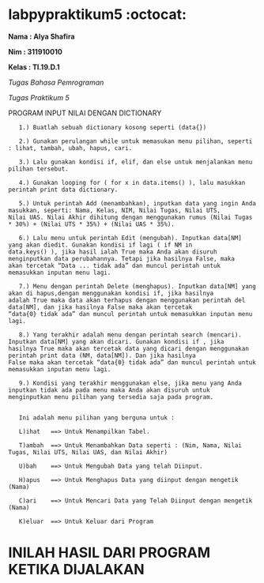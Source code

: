 # labpypraktikum5 :octocat:

**Nama  : Alya Shafira**

**Nim   : 311910010**

**Kelas : TI.19.D.1**

*Tugas Bahasa Pemrograman*

*Tugas Praktikum 5*
   
   PROGRAM INPUT NILAI DENGAN DICTIONARY

       1.) Buatlah sebuah dictionary kosong seperti (data{}) 
        
       2.) Gunakan perulangan while untuk memasukan menu pilihan, seperti : lihat, tambah, ubah, hapus, cari.
       
       3.) Lalu gunakan kondisi if, elif, dan else untuk menjalankan menu pilihan tersebut.
       
       4.) Gunakan looping for ( for x in data.items() ), lalu masukkan perintah print data dictionary.
       
       5.) Untuk perintah Add (menambahkan), inputkan data yang ingin Anda masukkan, seperti: Nama, Kelas, NIM, Nilai Tugas, Nilai UTS,            Nilai UAS. Nilai Akhir dihitung dengan menggunakan rumus (Nilai Tugas * 30%) + (Nilai UTS * 35%) + (Nilai UAS * 35%).   
       
       6.) Lalu menu untuk perintah Edit (mengubah). Inputkan data[NM] yang akan diedit. Gunakan kondisi if lagi ( if NM in                        data.keys() ), jika hasil ialah True maka Anda akan disuruh menginputkan data perubahannya. Tetapi jika hasilnya False, maka            akan tercetak “Data ... tidak ada” dan muncul perintah untuk memasukkan inputan menu lagi.
       
       7.) Menu dengan perintah Delete (menghapus). Inputkan data[NM] yang akan di hapus,dengan menggunakan kondisi if, jika hasilnya              adalah True maka data akan terhapus dengan menggunakan perintah del data[NM], dan jika hasilnya False maka akan tercetak                “data{0} tidak ada” dan muncul perintah untuk memasukkan inputan menu lagi.
       
       8.) Yang terakhir adalah menu dengan perintah search (mencari). Inputkan data[NM] yang akan dicari. Gunakan kondisi if , jika                hasilnya True maka akan tercetak data yang dicari dengan menggunakan perintah print data (NM, data[NM]). Dan jika hasilnya              False maka akan tercetak “data{0} tidak ada” dan muncul perintah untuk memasukkan inputan menu lagi.
       
       9.) Kondisi yang terakhir menggunakan else, jika menu yang Anda inputkan tidak ada pada menu maka Anda akan disuruh untuk                    menginputkan menu pilihan yang tersedia saja pada program.
       

       Ini adalah menu pilihan yang berguna untuk :

       L)ihat   ==> Untuk Menampilkan Tabel.
 
       T)ambah  ==> Untuk Menambahkan Data seperti : (Nim, Nama, Nilai Tugas, Nilai UTS, Nilai UAS, dan Nilai Akhir)
 
       U)bah    ==> Untuk Mengubah Data yang telah Diinput. 

       H)apus   ==> Untuk Menghapus Data yang diinput dengan mengetik (Nama) 

       C)ari    ==> Untuk Mencari Data yang Telah Diinput dengan mengetik (Nama) 
   
       K)eluar  ==> Untuk Keluar dari Program
      
       
# INILAH HASIL DARI PROGRAM KETIKA DIJALAKAN
   
   

  
  
